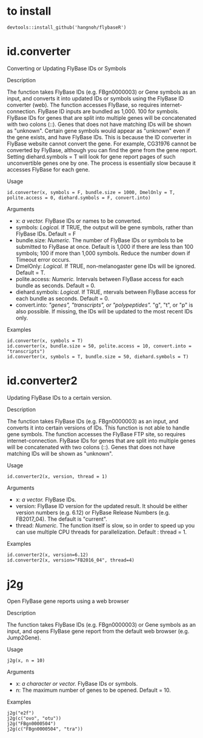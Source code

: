 # to install

```
devtools::install_github('hangnoh/flybaseR')
```


# id.converter
Converting or Updating FlyBase IDs or Symbols

Description

The function takes FlyBase IDs (e.g. FBgn0000003) or Gene symbols as an input, and converts it into updated IDs or symbols using the FlyBase ID converter (web). The function accesses FlyBase, so requires internet-connection. FlyBase ID inputs are bundled as 1,000. 100 for symbols. FlyBase IDs for genes that are split into multiple genes will be concatenated with two colons (::). Genes that does not have matching IDs will be shown as "unknown". Certain gene symbols would appear as "unknown" even if the gene exists, and have FlyBase IDs. This is because the ID converter in FlyBase website cannot convert the gene. For example, CG31976 cannot be converted by FlyBase, although you can find the gene from the gene report. Setting diehard.symbols = T will look for gene report pages of such unconvertible genes one by one. The process is essentially slow because it accesses FlyBase for each gene.

Usage
```
id.converter(x, symbols = F, bundle.size = 1000, DmelOnly = T, polite.access = 0, diehard.symbols = F, convert.into)
```

Arguments

- x: *a vector.* FlyBase IDs or names to be converted.
- symbols: *Logical.* If TRUE, the output will be gene symbols, rather than FlyBase IDs. Default = F
- bundle.size: *Numeric.* The number of FlyBase IDs or symbols to be submitted to FlyBase at once. 
  Default is 1,000 if there are less than 100 symbols; 100 if more than 1,000 symbols. 
  Reduce the number down if Timeout error occurs.
- DmelOnly: *Logical.* If TRUE, non-melanogaster gene IDs will be ignored. Default = T.
- polite.access: *Numeric.* Intervals between FlyBase access for each bundle as seconds. Default = 0.
- diehard.symbols: *Logical.* If TRUE, ntervals between FlyBase access for each bundle as seconds. Default = 0.
- convert.into: *"genes", "transcripts", or "polypeptides".* "g", "t", or "p" is also possible. 
  If missing, the IDs will be updated to the most recent IDs only.


Examples
```
id.converter(x, symbols = T)
id.converter(x, bundle.size = 50, polite.access = 10, convert.into = "transcripts")
id.converter(x, symbols = T, bundle.size = 50, diehard.symbols = T)
```


# id.converter2
Updating FlyBase IDs to a certain version.

Description

The function takes FlyBase IDs (e.g. FBgn0000003) as an input, and converts it into certain versions of IDs. This function is not able to handle gene symbols. The function accesses the FlyBase FTP site, so requires internet-connection. FlyBase IDs for genes that are split into multiple genes will be concatenated with two colons (::). Genes that does not have matching IDs will be shown as "unknown".

Usage
```
id.converter2(x, version, thread = 1)
```

Arguments

- x: *a vector.* FlyBase IDs.
- version: FlyBase ID version for the updated result. 
  It should be either version numbers (e.g. 6.12) or FlyBase Release Numbers (e.g. FB2017_04). The default is "current".
- thread: *Numeric.* The function itself is slow, so in order to speed up you can use multiple CPU threads for parallelization. 
  Default : thread = 1.


Examples
```
id.converter2(x, version=6.12)
id.converter2(x, version="FB2016_04", thread=4)
```


# j2g
Open FlyBase gene reports using a web browser

Description

The function takes FlyBase IDs (e.g. FBgn0000003) or Gene symbols as an input, and opens FlyBase gene report from the default web browser (e.g. Jump2Gene).

Usage
```
j2g(x, n = 10)
```
Arguments


- x: *a character or vector.* FlyBase IDs or symbols.
- n: The maximum number of genes to be opened. Default = 10.


Examples
```
j2g("e2f")
j2g(c("ovo", "otu"))
j2g("FBgn0000504")
j2g(c("FBgn0000504", "tra"))
```
